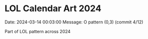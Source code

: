 # LOL Calendar Art 2024

Date: 2024-03-14 00:03:00
Message: O pattern (0,3) (commit 4/12)

Part of LOL pattern across 2024
